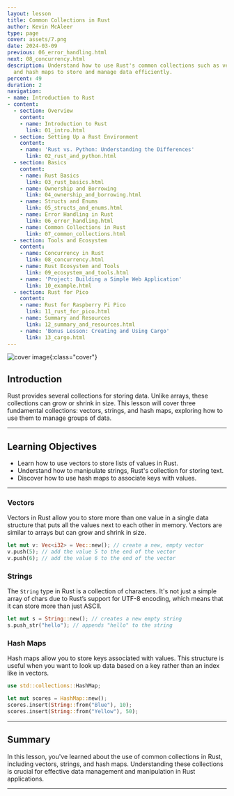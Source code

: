 ```yaml
---
layout: lesson
title: Common Collections in Rust
author: Kevin McAleer
type: page
cover: assets/7.png
date: 2024-03-09
previous: 06_error_handling.html
next: 08_concurrency.html
description: Understand how to use Rust's common collections such as vectors, strings,
  and hash maps to store and manage data efficiently.
percent: 49
duration: 2
navigation:
- name: Introduction to Rust
- content:
  - section: Overview
    content:
    - name: Introduction to Rust
      link: 01_intro.html
  - section: Setting Up a Rust Environment
    content:
    - name: 'Rust vs. Python: Understanding the Differences'
      link: 02_rust_and_python.html
  - section: Basics
    content:
    - name: Rust Basics
      link: 03_rust_basics.html
    - name: Ownership and Borrowing
      link: 04_ownership_and_borrowing.html
    - name: Structs and Enums
      link: 05_structs_and_enums.html
    - name: Error Handling in Rust
      link: 06_error_handling.html
    - name: Common Collections in Rust
      link: 07_common_collections.html
  - section: Tools and Ecosystem
    content:
    - name: Concurrency in Rust
      link: 08_concurrency.html
    - name: Rust Ecosystem and Tools
      link: 09_ecosystem_and_tools.html
    - name: 'Project: Building a Simple Web Application'
      link: 10_example.html
  - section: Rust for Pico
    content:
    - name: Rust for Raspberry Pi Pico
      link: 11_rust_for_pico.html
    - name: Summary and Resources
      link: 12_summary_and_resources.html
    - name: 'Bonus Lesson: Creating and Using Cargo'
      link: 13_cargo.html
---
```



![cover image]({{page.cover}}){:class="cover"}

## Introduction

Rust provides several collections for storing data. Unlike arrays, these collections can grow or shrink in size. This lesson will cover three fundamental collections: vectors, strings, and hash maps, exploring how to use them to manage groups of data.

---

## Learning Objectives

- Learn how to use vectors to store lists of values in Rust.
- Understand how to manipulate strings, Rust's collection for storing text.
- Discover how to use hash maps to associate keys with values.

---

### Vectors

Vectors in Rust allow you to store more than one value in a single data structure that puts all the values next to each other in memory. Vectors are similar to arrays but can grow and shrink in size.

```rust
let mut v: Vec<i32> = Vec::new(); // create a new, empty vector
v.push(5); // add the value 5 to the end of the vector
v.push(6); // add the value 6 to the end of the vector
```

### Strings

The `String` type in Rust is a collection of characters. It's not just a simple array of chars due to Rust’s support for UTF-8 encoding, which means that it can store more than just ASCII.

```rust
let mut s = String::new(); // creates a new empty string
s.push_str("hello"); // appends "hello" to the string
```

### Hash Maps

Hash maps allow you to store keys associated with values. This structure is useful when you want to look up data based on a key rather than an index like in vectors.

```rust
use std::collections::HashMap;

let mut scores = HashMap::new();
scores.insert(String::from("Blue"), 10);
scores.insert(String::from("Yellow"), 50);
```

---

## Summary

In this lesson, you've learned about the use of common collections in Rust, including vectors, strings, and hash maps. Understanding these collections is crucial for effective data management and manipulation in Rust applications.

---
